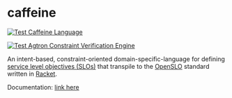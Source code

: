 # caffeine

[![Test Caffeine Language](https://github.com/spaced-out-thoughts-dev-foundation/caffeine/actions/workflows/caffeine.yml/badge.svg)](https://github.com/spaced-out-thoughts-dev-foundation/caffeine/actions/workflows/caffeine.yml)

[![Test Agtron Constraint Verification Engine](https://github.com/spaced-out-thoughts-dev-foundation/caffeine/actions/workflows/agtron.yml/badge.svg)](https://github.com/spaced-out-thoughts-dev-foundation/caffeine/actions/workflows/agtron.yml)

An intent-based, constraint-oriented domain-specific-language for defining [service level objectives (SLOs)](https://sre.google/sre-book/service-level-objectives/) that transpile to the [OpenSLO](https://openslo.com/) standard written in [Racket](https://racket-lang.org/).


Documentation: [link here](./docs/Main.md)

